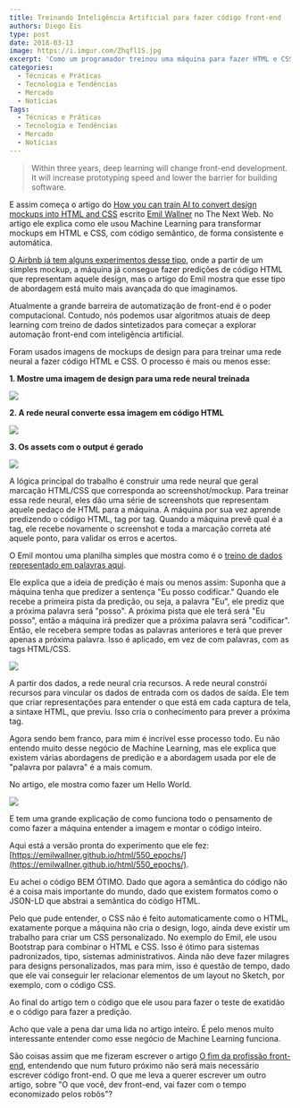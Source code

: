 ```yaml
---
title: Treinando Inteligência Artificial para fazer código front-end
authors: Diego Eis
type: post
date: 2018-03-13
image: https://i.imgur.com/Zhqfl1S.jpg
excerpt: 'Como um programador treinou uma máquina para fazer HTML e CSS a partir de Mockups'
categories:
  - Técnicas e Práticas
  - Tecnologia e Tendências
  - Mercado
  - Notícias
Tags:
  - Técnicas e Práticas
  - Tecnologia e Tendências
  - Mercado
  - Notícias
---
```


> Within three years, deep learning will change front-end development. It will increase prototyping speed and lower the barrier for building software.

E assim começa o artigo do [How you can train AI to convert design mockups into HTML and CSS](https://thenextweb.com/syndication/2018/02/11/can-train-ai-convert-design-mockups-html-css/) escrito [Emil Wallner](https://twitter.com/EmilWallner) no The Next Web. No artigo ele explica como ele usou Machine Learning para transformar mockups em HTML e CSS, com código semântico, de forma consistente e automática. 

[O Airbnb já tem alguns experimentos desse tipo](https://tableless.com.br/gerando-codigo-de-wireframes-de-baixa-fidelidade/), onde a partir de um simples mockup, a máquina já consegue fazer predições de código HTML que representam aquele design, mas o artigo do Emil mostra que esse tipo de abordagem está muito mais avançada do que imaginamos. 

Atualmente a grande barreira de automatização de front-end é o poder computacional. Contudo, nós podemos usar algoritmos atuais de deep learning com treino de dados sintetizados para começar a explorar automação front-end com inteligência artificial.

Foram usados imagens de mockups de design para para treinar uma rede neural a fazer código HTML e CSS. O processo é mais ou menos esse:

**1. Mostre uma imagem de design para uma rede neural treinada**

![](https://blog.floydhub.com/static/image_to_notebookfile-3354b407064e4d95a0217612a5463434-4a3e0.png)

**2. A rede neural converte essa imagem em código HTML**

![](https://blog.floydhub.com/generate_html_markup-b6ceec69a7c9cfd447d188648049f2a4.gif)

**3. Os assets com o output é gerado**

![](https://blog.floydhub.com/static/render_example-4c9df7e5e8bb455c71dd7856acca7aae-6c1a3.png)

A lógica principal do trabalho é construir uma rede neural que geral marcação HTML/CSS que corresponda ao screenshot/mockup.
Para treinar essa rede neural, eles dão uma série de screenshots  que representam aquele pedaço de HTML para a máquina. A máquina por sua vez aprende predizendo o código HTML, tag por tag.  Quando a máquina prevê qual é a tag, ele recebe novamente o screenshot e toda a marcação correta até aquele ponto, para validar os erros e acertos.

O Emil montou uma planilha simples que mostra como é o [treino de dados representado em palavras aqui](https://docs.google.com/spreadsheets/d/1xXwarcQZAHluorveZsACtXRdmNFbwGtN3WMNhcTdEyQ/edit#gid=0).

Ele explica que a ideia de predição é mais ou menos assim:
Suponha que a máquina tenha que predizer a sentença "Eu posso codificar." Quando ele recebe a primeira pista da predição, ou seja, a palavra "Eu", ele prediz que a próxima palavra será "posso". A próxima pista que ele terá será "Eu posso", então a máquina irá predizer que a próxima palavra será "codificar". Então, ele recebera sempre todas as palavras anteriores e terá que prever apenas a próxima palavra. Isso é aplicado, em vez de com palavras, com as tags HTML/CSS. 

![](https://blog.floydhub.com/static/input_and_output_data-555f7b04c75a202041f0a4438af5cd51-6c1a3.png)

A partir dos dados, a rede neural cria recursos. A rede neural constrói recursos para vincular os dados de entrada com os dados de saída. Ele tem que criar representações para entender o que está em cada captura de tela, a sintaxe HTML, que previu. Isso cria o conhecimento para prever a próxima tag.

Agora sendo bem franco, para mim é incrível esse processo todo. Eu não entendo muito desse negócio de Machine Learning, mas ele explica que existem várias abordagens de predição e a abordagem usada por ele de "palavra por palavra" é a mais comum. 

No artigo, ele mostra como fazer um Hello World.

![](https://blog.floydhub.com/hello_world_generation-039d78c27eb584fa639b89d564b94772.gif)

E tem uma grande explicação de como funciona todo o pensamento de como fazer a máquina entender a imagem e montar o código inteiro. 

Aqui está a versão pronta do experimento que ele fez: [https://emilwallner.github.io/html/550_epochs/](https://emilwallner.github.io/html/550_epochs/).

Eu achei o código BEM ÓTIMO. Dado que agora a semântica do código não é a coisa mais importante do mundo, dado que existem formatos como o JSON-LD que abstrai a semântica do código HTML. 

Pelo que pude entender, o CSS não é feito automaticamente como o HTML, exatamente porque a máquina não cria o design, logo, ainda deve existir um trabalho para criar um CSS personalizado. No exemplo do Emil, ele usou Bootstrap para combinar o HTML e CSS. Isso é ótimo para sistemas padronizados, tipo, sistemas administrativos. Ainda não deve fazer milagres para designs personalizados, mas para mim, isso é questão de tempo, dado que ele vai conseguir ler relacionar elementos de um layout no Sketch, por exemplo, com o código CSS.

Ao final do artigo tem o código que ele usou para fazer o teste de exatidão e o código para fazer a predição.

Acho que vale a pena dar uma lida no artigo inteiro. É pelo menos muito interessante entender como esse negócio de Machine Learning funciona.

São coisas assim que me fizeram escrever o artigo [O fim da profissão front-end](https://tableless.com.br/carreira-de-front-end-vai-morrer/), entendendo que num futuro próximo não será mais necessário escrever código front-end. O que me leva a querer escrever um outro artigo, sobre "O que você, dev front-end, vai fazer com o tempo economizado pelos robôs"?
